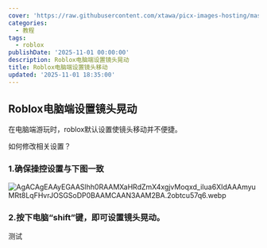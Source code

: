 ```yaml
---
cover: 'https://raw.githubusercontent.com/xtawa/picx-images-hosting/master/6ee4fae74df08d85f1adc996663325bb.webp'
categories:
  - 教程
tags:
  - roblox
publishDate: '2025-11-01 00:00:00'
description: Roblox电脑端设置镜头晃动
title: Roblox电脑端设置镜头移动
updated: '2025-11-01 18:35:00'
---
```


## Roblox电脑端设置镜头晃动


在电脑端游玩时，roblox默认设置使镜头移动并不便捷。


如何修改相关设置？


### 1.确保操控设置与下图一致


![AgACAgEAAyEGAASlhh0RAAMXaHRdZmX4xgjvMoqxd_iIua6XIdAAAmyuMRt8LqFHvrJOSGSoDP0BAAMCAAN3AAM2BA.2obtcu57q6.webp](https://raw.githubusercontent.com/xtawa/picx-images-hosting/master/6ee4fae74df08d85f1adc996663325bb.webp)


### 2.按下电脑“shift”键，即可设置镜头晃动。


测试

